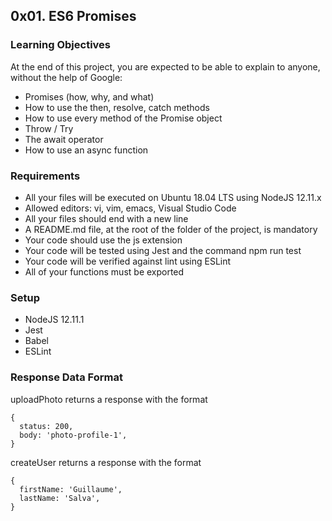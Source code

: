 ## 0x01. ES6 Promises

### Learning Objectives
At the end of this project, you are expected to be able to explain to anyone, without the help of Google:

- Promises (how, why, and what)
- How to use the then, resolve, catch methods
- How to use every method of the Promise object
- Throw / Try
- The await operator
- How to use an async function

### Requirements
- All your files will be executed on Ubuntu 18.04 LTS using NodeJS 12.11.x
- Allowed editors: vi, vim, emacs, Visual Studio Code
- All your files should end with a new line
- A README.md file, at the root of the folder of the project, is mandatory
- Your code should use the js extension
- Your code will be tested using Jest and the command npm run test
- Your code will be verified against lint using ESLint
- All of your functions must be exported

### Setup
- NodeJS 12.11.1
- Jest
- Babel
- ESLint

### Response Data Format
uploadPhoto returns a response with the format
``````
{
  status: 200,
  body: 'photo-profile-1',
}
``````
createUser returns a response with the format
``````
{
  firstName: 'Guillaume',
  lastName: 'Salva',
}
``````
